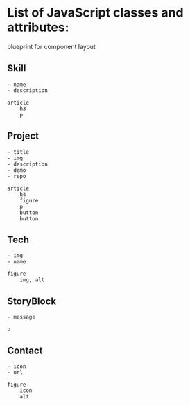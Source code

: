 # List of JavaScript classes and attributes:
blueprint for component layout

## Skill
    - name
    - description

    article
        h3
        p

## Project
    - title
    - img
    - description
    - demo
    - repo

    article
        h4
        figure
        p
        button
        button

## Tech
    - img
    - name

    figure
        img, alt

## StoryBlock
    - message

    p

## Contact
    - icon
    - url

    figure
        icon
        alt